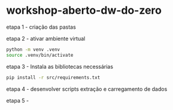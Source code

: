 # workshop-aberto-dw-do-zero

etapa 1 - criação das pastas

etapa 2 - ativar ambiente virtual
```bash
python -m venv .venv
source .venv/bin/activate
```

etapa 3 - Instala as bibliotecas necessárias
```bash
pip install -r src/requirements.txt
```

etapa 4 - desenvolver scripts extração e carregamento de dados

etapa 5 - 


